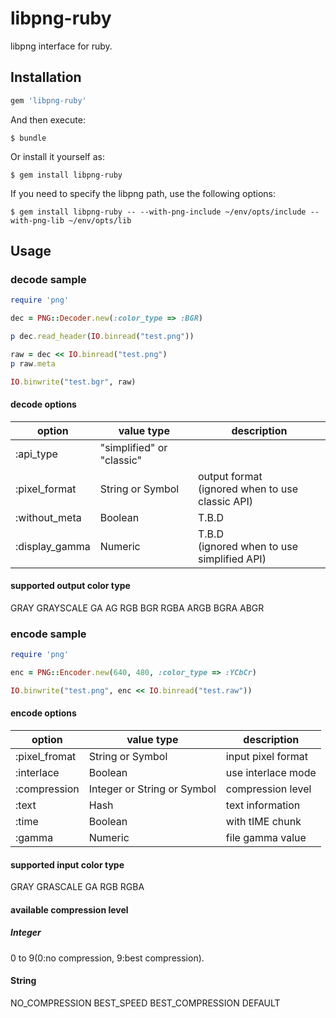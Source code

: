 # libpng-ruby
libpng interface for ruby.

## Installation

```ruby
gem 'libpng-ruby'
```

And then execute:

    $ bundle

Or install it yourself as:

    $ gem install libpng-ruby

If you need to specify the libpng path, use the following options:

    $ gem install libpng-ruby -- --with-png-include ~/env/opts/include --with-png-lib ~/env/opts/lib

## Usage

### decode sample

```ruby
require 'png'

dec = PNG::Decoder.new(:color_type => :BGR)

p dec.read_header(IO.binread("test.png"))

raw = dec << IO.binread("test.png")
p raw.meta

IO.binwrite("test.bgr", raw)
```

#### decode options
| option | value type | description |
|---|---|---|
| :api_type     | "simplified" or "classic" | |
| :pixel_format | String or Symbol | output format<br>(ignored when to use classic API) |
| :without_meta | Boolean | T.B.D |
| :display_gamma | Numeric | T.B.D<br>(ignored when to use simplified API) |

#### supported output color type
GRAY GRAYSCALE GA AG RGB BGR RGBA ARGB BGRA ABGR

### encode sample

```ruby
require 'png'

enc = PNG::Encoder.new(640, 480, :color_type => :YCbCr)

IO.binwrite("test.png", enc << IO.binread("test.raw"))
```
#### encode options
| option | value type | description |
|---|---|---|
| :pixel_fromat | String or Symbol | input pixel format |
| :interlace    | Boolean          | use interlace mode |
| :compression  | Integer or String or Symbol | compression level |
| :text         | Hash             | text information |
| :time         | Boolean          | with tIME chunk |
| :gamma        | Numeric          | file gamma value |

#### supported input color type
GRAY GRASCALE GA RGB RGBA

#### available compression level 
##### Integer
0 to 9(0:no compression, 9:best compression).

#### String
NO_COMPRESSION BEST_SPEED BEST_COMPRESSION DEFAULT


